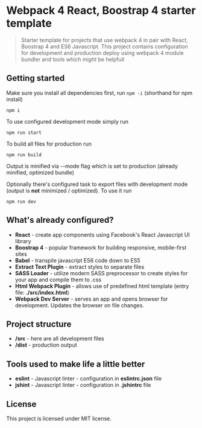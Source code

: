 # Webpack 4 React, Boostrap 4 starter template

> Starter template for projects that use webpack 4 in pair with React, Boostrap 4 and ES6  Javascript. This project contains configuration for development and production deploy using webpack 4 module bundler and tools which _might_ be helpfull

## Getting started

Make sure you install all dependencies first, run `npm -i` (shorthand for npm install)

```
npm i
```

To use configured development mode simply run

```
npm run start
```

To build all files for production run

```
npm run build
```

Output is minified via --mode flag which is set to production (already minified, optimized bundle)

Optionally there's configured task to export files with development mode (output is **not** minimized / optimized). To use it run

```
npm run dev
```

## What's already configured?
* **React** - create app components using Facebook's React Javascript UI library
* **Boostrap 4** - popular framework for building responsive, mobile-first sites
* **Babel** - transpile javascript ES6 code down to ES5
* **Extract Text Plugin** - extract styles to separate files
* **SASS Loader** - utilize modern SASS preprocessor to create styles for your app and compile them to .css
* **Html Webpack Plugin** - allows use of predefined html template (entry file: **./src/index.html**)
* **Webpack Dev Server** - serves an app and opens browser for development. Updates the browser on file changes.

## Project structure

* **/src** - here are all development files
* **/dist** - production output

## Tools used to make life a little better

* **eslint** - Javascript linter - configuration in **eslintrc.json** file
* **jshint** - Javascript linter - configuration in **.jshintrc** file

## License

This project is licensed under MIT license.
